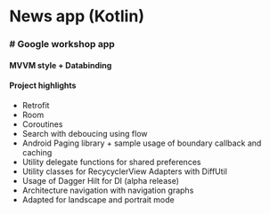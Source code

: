 
<h1>News app (Kotlin)</h1>
<h3># Google workshop app</h3>

<h4>MVVM style + Databinding</h4>

<h4>Project highlights</h4>
<ul>
<li>Retrofit</li>
<li>Room</li>  
<li>Coroutines</li>
<li>Search with deboucing using flow</li>
<li>Android Paging library + sample usage of boundary callback and caching</li>
<li>Utility delegate functions for shared preferences</li>
<li>Utility classes for RecycyclerView Adapters with DiffUtil</li>
<li>Usage of Dagger Hilt for DI (alpha release)</li>
<li>Architecture navigation with navigation graphs</li>
<li>Adapted for landscape and portrait mode</li>
</ul>

